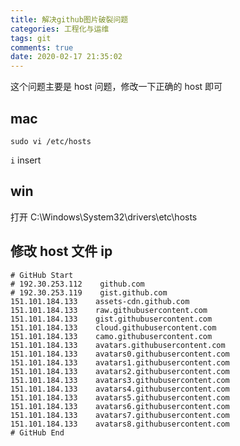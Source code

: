 ```yaml
---
title: 解决github图片破裂问题
categories: 工程化与运维
tags: git
comments: true
date: 2020-02-17 21:35:02
---
```

这个问题主要是 host 问题，修改一下正确的 host 即可

## mac

`sudo vi /etc/hosts`

`i` insert

## win

打开 C:\Windows\System32\drivers\etc\hosts

## 修改 host 文件 ip

```
# GitHub Start
# 192.30.253.112    github.com
# 192.30.253.119    gist.github.com
151.101.184.133    assets-cdn.github.com
151.101.184.133    raw.githubusercontent.com
151.101.184.133    gist.githubusercontent.com
151.101.184.133    cloud.githubusercontent.com
151.101.184.133    camo.githubusercontent.com
151.101.184.133    avatars.githubusercontent.com
151.101.184.133    avatars0.githubusercontent.com
151.101.184.133    avatars1.githubusercontent.com
151.101.184.133    avatars2.githubusercontent.com
151.101.184.133    avatars3.githubusercontent.com
151.101.184.133    avatars4.githubusercontent.com
151.101.184.133    avatars5.githubusercontent.com
151.101.184.133    avatars6.githubusercontent.com
151.101.184.133    avatars7.githubusercontent.com
151.101.184.133    avatars8.githubusercontent.com
# GitHub End 
```
